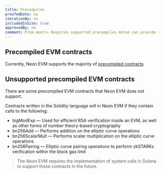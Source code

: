 ```yaml
---
title: Precompiles
proofedDate: na
iterationBy: na
includedInSite: true
approvedBy: na
comment: From meet>> Requires supported precompiles Anton can provide + explanation of WHY they are not supported #3 Requires a list of native precomiled contracts Anton can provide by slack [actually, the yellow paper https://ethereum.github.io/yellowpaper/paper.pdf is not a great source for the opcodes -- using docs instead]
---
```


## Precompiled EVM contracts
Currently, Neon EVM supports the majority of [precompiled contracts](https://www.evm.codes/precompiled?fork=merge)

## Unsupported precompiled EVM contracts
There are some precompiled EVM contracts that Neon EVM does not support. 

Contracts written in the Solidity language will in Neon EVM if they contain calls to the following:
* bigModExp — Used for efficient RSA verification inside an EVM, as well as other forms of number theory-based cryptography
* bn256Add — Performs addition on the elliptic curve operations
* bn256ScalarMult — Performs scalar multiplication on the elliptic curve operations
* bn256Pairing — Elliptic curve pairing operations to perform zkSTARKs verification within the block gas limit

> The Neon EVM requires the implementation of system calls in Solana to support these contracts in the future.

<!-- We have our own native Precompiled contracts -- need to list those and provide addresses -->